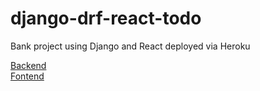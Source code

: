 # django-drf-react-todo

Bank project using Django and React deployed via Heroku

[Backend](https://bank-backend-deidra.herokuapp.com/)
<br>
[Fontend](https://axios-frontend.herokuapp.com/)
